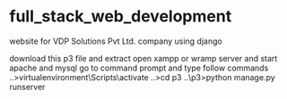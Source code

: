 # full_stack_web_development
website for VDP Solutions Pvt Ltd. company
using django

download this p3 file and extract
open xampp or wramp server and start apache and mysql
go to command prompt and type follow commands
..>virtualenvironment\Scripts\activate
..>cd p3
..\p3>python manage.py runserver
